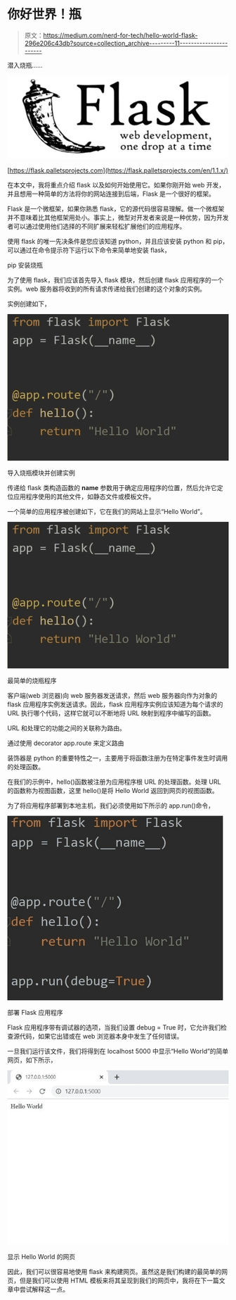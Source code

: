 # 你好世界！瓶

> 原文：<https://medium.com/nerd-for-tech/hello-world-flask-296e206c43db?source=collection_archive---------11----------------------->

潜入烧瓶……

![](img/7824a6244734d98af1545915a10fd5de.png)

[https://flask.palletsprojects.com](https://flask.palletsprojects.com/en/1.1.x/)

在本文中，我将重点介绍 flask 以及如何开始使用它。如果你刚开始 web 开发，并且想用一种简单的方法将你的网站连接到后端，Flask 是一个很好的框架。

Flask 是一个微框架，如果你熟悉 flask，它的源代码很容易理解。做一个微框架并不意味着比其他框架用处小。事实上，微型对开发者来说是一种优势，因为开发者可以通过使用他们选择的不同扩展来轻松扩展他们的应用程序。

使用 flask 的唯一先决条件是您应该知道 python，并且应该安装 python 和 pip，可以通过在命令提示符下运行以下命令来简单地安装 flask，

pip 安装烧瓶

为了使用 flask，我们应该首先导入 flask 模块，然后创建 flask 应用程序的一个实例。web 服务器将收到的所有请求传递给我们创建的这个对象的实例。

实例创建如下，

![](img/3402c72fb88c152b0bb580ab56e19f58.png)

导入烧瓶模块并创建实例

传递给 flask 类构造函数的 __name__ 参数用于确定应用程序的位置，然后允许它定位应用程序使用的其他文件，如静态文件或模板文件。

一个简单的应用程序被创建如下，它在我们的网站上显示“Hello World”。

![](img/fbedecc63586de72cc9750cbd982017a.png)

最简单的烧瓶程序

客户端(web 浏览器)向 web 服务器发送请求，然后 web 服务器向作为对象的 flask 应用程序实例发送请求。因此，flask 应用程序实例应该知道为每个请求的 URL 执行哪个代码，这样它就可以不断地将 URL 映射到程序中编写的函数。

URL 和处理它的功能之间的关联称为路由。

通过使用 decorator app.route 来定义路由

装饰器是 python 的重要特性之一，主要用于将函数注册为在特定事件发生时调用的处理函数。

在我们的示例中，hello()函数被注册为应用程序根 URL 的处理函数。处理 URL 的函数称为视图函数，这里 hello()是将 Hello World 返回到网页的视图函数。

为了将应用程序部署到本地主机，我们必须使用如下所示的 app.run()命令，

![](img/f976df3fa59d13e1505081c82920501f.png)

部署 Flask 应用程序

Flask 应用程序带有调试器的选项，当我们设置 debug = True 时，它允许我们检查源代码，如果它出错或在 web 浏览器本身中发生了任何错误。

一旦我们运行该文件，我们将得到在 localhost 5000 中显示“Hello World”的简单网页，如下所示，

![](img/ee46b5f752444c03123a3979535ce7c7.png)

显示 Hello World 的网页

因此，我们可以很容易地使用 flask 来构建网页。虽然这是我们构建的最简单的网页，但是我们可以使用 HTML 模板来将其呈现到我们的网页中，我将在下一篇文章中尝试解释这一点。